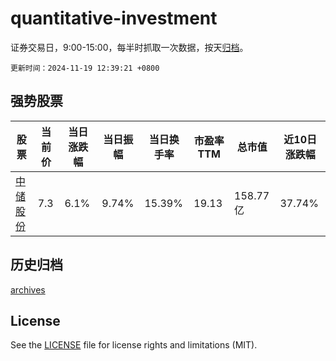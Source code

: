 # quantitative-investment

证券交易日，9:00-15:00，每半时抓取一次数据，按天[归档](archives)。

`更新时间：2024-11-19 12:39:21 +0800`

## 强势股票

|股票|当前价|当日涨跌幅|当日振幅|当日换手率|市盈率TTM|总市值|近10日涨跌幅|
|----|----|----|----|----|----|----|----|
|[中储股份](https://xueqiu.com/S/SH600787)|7.3|6.1%|9.74%|15.39%|19.13|158.77亿|37.74%|

## 历史归档

[archives](archives)

## License

See the [LICENSE](LICENSE) file for license rights and limitations (MIT).